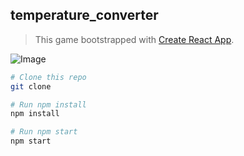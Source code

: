## temperature_converter

> This game bootstrapped with [Create React App](https://github.com/facebook/create-react-app).

![Image](https://i.imgur.com/i5iRVrI.png)

```bash
# Clone this repo
git clone

# Run npm install
npm install

# Run npm start
npm start

```

